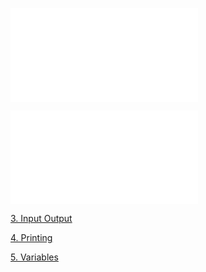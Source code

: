 ![1. Programming](1.%20Programming.md)

<div style="page-break-after: always;"></div>

![2. What is  Python](2.%20What%20is%20%20Python.md)

<div style="page-break-after: always;"></div>

[3. Input Output](3.%20Input%20Output.md)

<div style="page-break-after: always;"></div>

[4. Printing](4.%20Printing.md)

<div style="page-break-after: always;"></div>

[5. Variables](5.%20Variables.md)